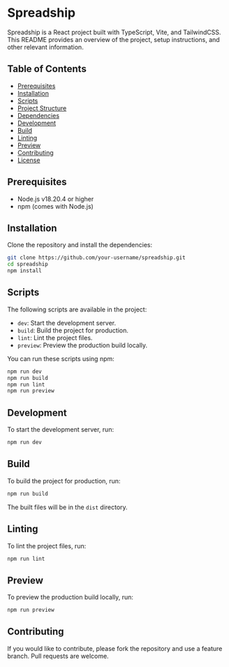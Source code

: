 # Spreadship

Spreadship is a React project built with TypeScript, Vite, and TailwindCSS. This README provides an overview of the project, setup instructions, and other relevant information.

## Table of Contents

- [Prerequisites](#prerequisites)
- [Installation](#installation)
- [Scripts](#scripts)
- [Project Structure](#project-structure)
- [Dependencies](#dependencies)
- [Development](#development)
- [Build](#build)
- [Linting](#linting)
- [Preview](#preview)
- [Contributing](#contributing)
- [License](#license)

## Prerequisites

- Node.js v18.20.4 or higher
- npm (comes with Node.js)

## Installation

Clone the repository and install the dependencies:

```bash
git clone https://github.com/your-username/spreadship.git
cd spreadship
npm install
```

## Scripts

The following scripts are available in the project:

- `dev`: Start the development server.
- `build`: Build the project for production.
- `lint`: Lint the project files.
- `preview`: Preview the production build locally.

You can run these scripts using npm:

```bash
npm run dev
npm run build
npm run lint
npm run preview
```

## Development

To start the development server, run:

```bash
npm run dev
```

## Build

To build the project for production, run:

```bash
npm run build
```

The built files will be in the `dist` directory.

## Linting

To lint the project files, run:

```bash
npm run lint
```

## Preview

To preview the production build locally, run:

```bash
npm run preview
```

## Contributing

If you would like to contribute, please fork the repository and use a feature branch. Pull requests are welcome.